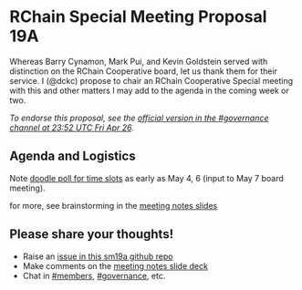 # RChain Special Meeting Proposal 19A

Whereas Barry Cynamon, Mark Pui, and Kevin Goldstein served with distinction on the RChain Cooperative board, let us thank them for their service. I (@dckc) propose to chair an RChain Cooperative Special meeting with this and other matters I may add to the agenda in the coming week or two.

_To endorse this proposal, see the [official version in the #governance channel at 23:52 UTC Fri Apr 26][652]._

[652]: https://discordapp.com/channels/375365542359465989/393462637100400650/571484475767128074

## Agenda and Logistics

Note [doodle poll for time slots](https://doodle.com/poll/s4hvhecneurenh3c ) as early as May 4, 6 (input to May 7 board meeting).

for more, see brainstorming in the [meeting notes slides][meeting-notes-sm19a]

## Please share your thoughts!

 - Raise an [issue in this sm19a github repo](https://github.com/rchain-community/sm19a/issues)
 - Make comments on the [meeting notes slide deck][meeting-notes-sm19a]
 - Chat in [#members](https://discordapp.com/channels/375365542359465989/406191011564617748), [#governance](https://discordapp.com/channels/375365542359465989/393462637100400650), etc.


[meeting-notes-sm19a]: https://docs.google.com/presentation/d/1UqRpyxfp_SBAWj_MUIXwku0O_AE7sO2EHTL0B337qLA/edit?usp=sharing
